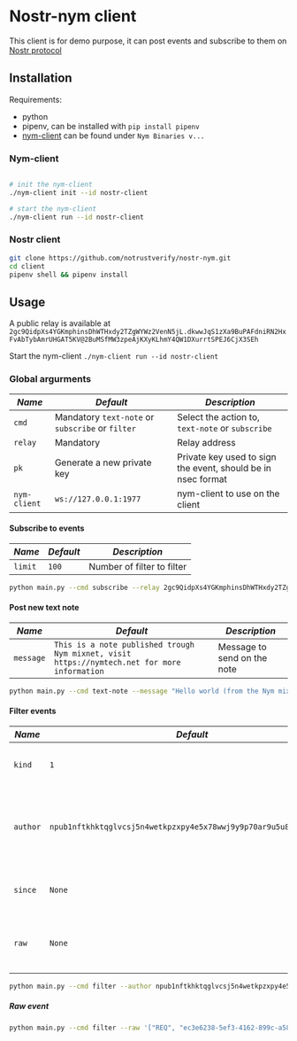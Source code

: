 # Nostr-nym client

This client is for demo purpose, it can post events and subscribe to them on [Nostr protocol](https://nostr.how/)

## Installation

Requirements:
* python
* pipenv, can be installed with `pip install pipenv`
* [nym-client](https://github.com/nymtech/nym/releases) can be found under `Nym Binaries v...`

### Nym-client

```bash

# init the nym-client
./nym-client init --id nostr-client

# start the nym-client
./nym-client run --id nostr-client

```

### Nostr client

```bash
git clone https://github.com/notrustverify/nostr-nym.git
cd client
pipenv shell && pipenv install
```

## Usage

A public relay is available at `2gc9QidpXs4YGKmphinsDhWTHxdy2TZgWYWz2VenN5jL.dkwwJqS1zXa9BuPAFdniRN2HxFvAbTybAmrUHGAT5KV@2BuMSfMW3zpeAjKXyKLhmY4QW1DXurrtSPEJ6CjX3SEh`


Start the nym-client `./nym-client run --id nostr-client`

### Global argurments

| *Name* | *Default*                  | *Description*                                                |
|--------|----------------------------|--------------------------------------------------------------|
| `cmd`    | Mandatory `text-note` or `subscribe` or `filter` | Select the action to, `text-note` or `subscribe`             |
| `relay` | Mandatory                  | Relay address                                                |
| `pk` | Generate a new private key | Private key used to sign the event, should be in nsec format |
| `nym-client` | `ws://127.0.0.1:1977`      | nym-client to use on the client                              |

#### Subscribe to events

| *Name* | *Default*                  | *Description*                                                |
|--------|----------------------------|--------------------------------------------------------------|
| `limit` | `100` | Number of filter to filter                                   |


```bash
python main.py --cmd subscribe --relay 2gc9QidpXs4YGKmphinsDhWTHxdy2TZgWYWz2VenN5jL.dkwwJqS1zXa9BuPAFdniRN2HxFvAbTybAmrUHGAT5KV@2BuMSfMW3zpeAjKXyKLhmY4QW1DXurrtSPEJ6CjX3SEh 
```

#### Post new text note


| *Name* | *Default*                  | *Description*                                                |
|--------|----------------------------|--------------------------------------------------------------|
| `message`  | `This is a note published trough Nym mixnet, visit https://nymtech.net for more information` | Message to send on the note |


```bash
python main.py --cmd text-note --message "Hello world (from the Nym mixnet)" --relay 2gc9QidpXs4YGKmphinsDhWTHxdy2TZgWYWz2VenN5jL.dkwwJqS1zXa9BuPAFdniRN2HxFvAbTybAmrUHGAT5KV@2BuMSfMW3zpeAjKXyKLhmY4QW1DXurrtSPEJ6CjX3SEh 
```


#### Filter events

| *Name* | *Default*                  | *Description*                                                |
|--------|----------------------------|--------------------------------------------------------------|
| `kind`  | `1` | Event kind to filter, separate by `,` |
| `author` | `npub1nftkhktqglvcsj5n4wetkpzxpy4e5x78wwj9y9p70ar9u5u8wh6qsxmzqs` | Public key posted event to filter, npub format, separate by `,` |
| `since` | `None` | Since event to filter, epoch format |
| `raw` | `None` | Raw event request filter, [nostreq](https://github.com/blakejakopovic/nostreq) is a good tool |

```bash
python main.py --cmd filter --author npub1nftkhktqglvcsj5n4wetkpzxpy4e5x78wwj9y9p70ar9u5u8wh6qsxmzqs --relay 2gc9QidpXs4YGKmphinsDhWTHxdy2TZgWYWz2VenN5jL.dkwwJqS1zXa9BuPAFdniRN2HxFvAbTybAmrUHGAT5KV@2BuMSfMW3zpeAjKXyKLhmY4QW1DXurrtSPEJ6CjX3SEh 
```

##### Raw event

```bash
python main.py --cmd filter --raw '["REQ", "ec3e6238-5ef3-4162-899c-a58e882e586a", {"kinds":[1,2]}]' --relay 2gc9QidpXs4YGKmphinsDhWTHxdy2TZgWYWz2VenN5jL.dkwwJqS1zXa9BuPAFdniRN2HxFvAbTybAmrUHGAT5KV@2BuMSfMW3zpeAjKXyKLhmY4QW1DXurrtSPEJ6CjX3SEh
```
